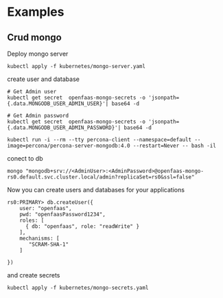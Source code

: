 # Examples


## Crud mongo

Deploy mongo server

```shell
kubectl apply -f kubernetes/mongo-server.yaml
```

create user and database

```shell
# Get Admin user
kubectl get secret  openfaas-mongo-secrets -o 'jsonpath={.data.MONGODB_USER_ADMIN_USER}'| base64 -d

# Get Admin password
kubectl get secret  openfaas-mongo-secrets -o 'jsonpath={.data.MONGODB_USER_ADMIN_PASSWORD}'| base64 -d
```

```shell
kubectl run -i --rm --tty percona-client --namespace=default --image=percona/percona-server-mongodb:4.0 --restart=Never -- bash -il
```

conect to db

```shell
mongo "mongodb+srv://<AdminUser>:<AdminPassword>@openfaas-mongo-rs0.default.svc.cluster.local/admin?replicaSet=rs0&ssl=false"
```

Now you can create users and databases for your applications

```mongo
rs0:PRIMARY> db.createUser({
    user: "openfaas",
    pwd: "openfaasPassword1234",
    roles: [
      { db: "openfaas", role: "readWrite" }
    ],
    mechanisms: [
       "SCRAM-SHA-1"
    ]

})
```

and create secrets

```shell
kubectl apply -f kubernetes/mongo-secrets.yaml
```
